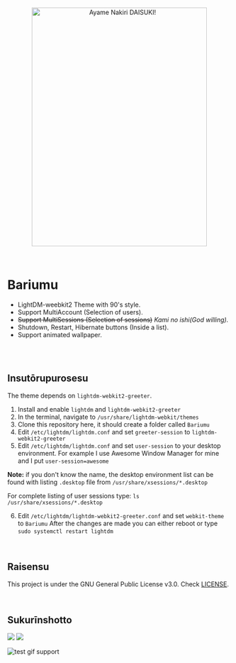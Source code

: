 <br>
<p align="center">
  <img src="https://i.imgur.com/UcIRIJH.png" alt="Ayame Nakiri DAISUKI!" width="395" height="538">
  </p>
  <br>
  
  
# Bariumu #
- LightDM-weebkit2 Theme with 90's style.
- Support MultiAccount (Selection of users).
- ~~Support MultiSessions (Selection of sessions)~~ _Kami no ishi(God willing)._
- Shutdown, Restart, Hibernate buttons (Inside a list).
- Support animated wallpaper.

<br>
<br>

## Insutōrupurosesu ##
The theme depends on `lightdm-webkit2-greeter`.

1. Install and enable `lightdm` and `lightdm-webkit2-greeter`
2. In the terminal, navigate to `/usr/share/lightdm-webkit/themes`
3. Clone this repository here, it should create a folder called `Bariumu`
4. Edit `/etc/lightdm/lightdm.conf` and set `greeter-session` to `lightdm-webkit2-greeter`
5. Edit `/etc/lightdm/lightdm.conf` and set `user-session` to your desktop environment. For example I use Awesome Window Manager for mine and I put `user-session=awesome`

__Note:__ if you don't know the name, the desktop environment list can be found with listing `.desktop` file from `/usr/share/xsessions/*.desktop`

For complete listing of user sessions type: `ls /usr/share/xsessions/*.desktop`

6. Edit `/etc/lightdm/lightdm-webkit2-greeter.conf` and set `webkit-theme` to `Bariumu`
After the changes are made you can either reboot or type `sudo systemctl restart lightdm`

<br>

## Raisensu ##
This project is under the GNU General Public License v3.0. Check [LICENSE](https://github.com/Scxrpion69/Bariumu/blob/master/LICENSE/ "LICENSE").

<br>

## Sukurīnshotto ##
![](https://cdn.discordapp.com/attachments/769660696219746355/775482095132475402/unknown.png)
![](https://i.imgur.com/oj5wzDe.gif%20=1026x769)

<p align="left">
  <img src="https://i.imgur.com/oj5wzDe.gif" alt="test gif support">
</p>
